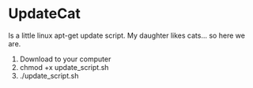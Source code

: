 # UpdateCat

Is a little linux apt-get update script. My daughter likes cats... so here we are.

1. Download to your computer
2. chmod +x update_script.sh
3. ./update_script.sh

